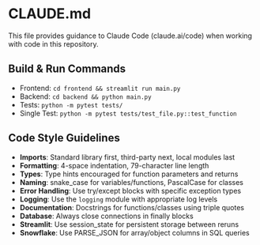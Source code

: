 # CLAUDE.md

This file provides guidance to Claude Code (claude.ai/code) when working with code in this repository.

## Build & Run Commands
- Frontend: `cd frontend && streamlit run main.py`
- Backend: `cd backend && python main.py`
- Tests: `python -m pytest tests/`
- Single Test: `python -m pytest tests/test_file.py::test_function`

## Code Style Guidelines
- **Imports**: Standard library first, third-party next, local modules last
- **Formatting**: 4-space indentation, 79-character line length
- **Types**: Type hints encouraged for function parameters and returns
- **Naming**: snake_case for variables/functions, PascalCase for classes
- **Error Handling**: Use try/except blocks with specific exception types
- **Logging**: Use the `logging` module with appropriate log levels
- **Documentation**: Docstrings for functions/classes using triple quotes
- **Database**: Always close connections in finally blocks
- **Streamlit**: Use session_state for persistent storage between reruns
- **Snowflake**: Use PARSE_JSON for array/object columns in SQL queries